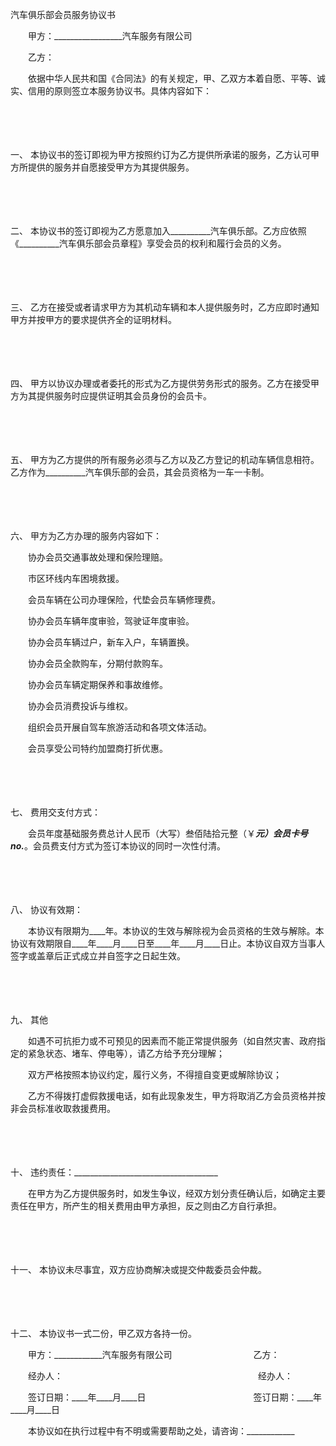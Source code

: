 



汽车俱乐部会员服务协议书



 

　　甲方：_________________汽车服务有限公司

　　乙方：　　

　　依据中华人民共和国《合同法》的有关规定，甲、乙双方本着自愿、平等、诚实、信用的原则签立本服务协议书。具体内容如下：

　　

　　

一、
本协议书的签订即视为甲方按照约订为乙方提供所承诺的服务，乙方认可甲方所提供的服务并自愿接受甲方为其提供服务。

　　

　　

二、
本协议书的签订即视为乙方愿意加入__________汽车俱乐部。乙方应依照《__________汽车俱乐部会员章程》享受会员的权利和履行会员的义务。

　　

　　

三、
乙方在接受或者请求甲方为其机动车辆和本人提供服务时，乙方应即时通知甲方并按甲方的要求提供齐全的证明材料。

　　

　　

四、
甲方以协议办理或者委托的形式为乙方提供劳务形式的服务。乙方在接受甲方为其提供服务时应提供证明其会员身份的会员卡。

　　

　　

五、
甲方为乙方提供的所有服务必须与乙方以及乙方登记的机动车辆信息相符。乙方作为__________汽车俱乐部的会员，其会员资格为一车一卡制。

　　

　　

六、
甲方为乙方办理的服务内容如下：

　　协办会员交通事故处理和保险理赔。

　　市区环线内车困境救援。

　　会员车辆在公司办理保险，代垫会员车辆修理费。

　　协办会员车辆年度审验，驾驶证年度审验。

　　协办会员车辆过户，新车入户，车辆置换。

　　协办会员全款购车，分期付款购车。

　　协办会员车辆定期保养和事故维修。

　　协办会员消费投诉与维权。

　　组织会员开展自驾车旅游活动和各项文体活动。

　　会员享受公司特约加盟商打折优惠。

　　

　　

七、
费用交支付方式：

　　会员年度基础服务费总计人民币（大写）叁佰陆拾元整（￥_____元）会员卡号no._____。会员费支付方式为签订本协议的同时一次性付清。

　　

　　

八、
协议有效期：

　　本协议有限期为____年。本协议的生效与解除视为会员资格的生效与解除。本协议有效期限自____年____月____日至____年____月____日止。本协议自双方当事人签字或盖章后正式成立并自签字之日起生效。

　　

　　

九、
其他

　　如遇不可抗拒力或不可预见的因素而不能正常提供服务（如自然灾害、政府指定的紧急状态、堵车、停电等），请乙方给予充分理解；

　　双方严格按照本协议约定，履行义务，不得擅自变更或解除协议；

　　乙方不得拨打虚假救援电话，如有此现象发生，甲方将取消乙方会员资格并按非会员标准收取救援费用。

　　

　　

十、
违约责任：____________________________________

　　在甲方为乙方提供服务时，如发生争议，经双方划分责任确认后，如确定主要责任在甲方，所产生的相关费用由甲方承担，反之则由乙方自行承担。

　　

　　

十一、
本协议未尽事宜，双方应协商解决或提交仲裁委员会仲裁。

　　

　　

十二、
本协议书一式二份，甲乙双方各持一份。　　

　　甲方：____________汽车服务有限公司　　　　　　　　　 乙方：

　　经办人：　　　　　　　　　　　　　　　　　　　　　　 经办人：

　　签订日期：____年____月____日　　　　　　　　　　　　 签订日期：____年____月____日　　

　　本协议如在执行过程中有不明或需要帮助之处，请咨询：____________ 

　　